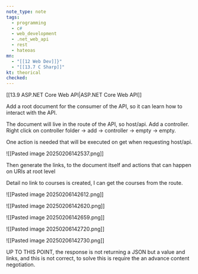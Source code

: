 ```yaml
---
note_type: note
tags:
  - programming
  - c#
  - web_development
  - .net_web_api
  - rest
  - hateoas
mn:
  - "[[12 Web Dev]]}"
  - "[[13.7 C Sharp]]"
kt: theorical
checked:
---
```

[[13.9 ASP.NET Core Web API|ASP.NET Core Web API]]

Add a root document for the consumer of the API, so it can learn how to interact with the API.

The document will live in the route of the API, so host/api. Add a controller. Right click on controller folder -> add -> controller -> empty -> empty. 

One action is needed that will be executed on get when requesting host/api. 

![[Pasted image 20250206142537.png]]

Then generate the links, to the document itself and actions that can happen on URIs at root level

Detail no link to courses is created, I can get the courses from the route. 

![[Pasted image 20250206142612.png]]

![[Pasted image 20250206142620.png]]

![[Pasted image 20250206142659.png]]


![[Pasted image 20250206142720.png]]

![[Pasted image 20250206142730.png]]

UP TO THIS POINT, the response is not returning a JSON but a value and links, and this is not correct, to solve this is require the an advance content negotiation. 